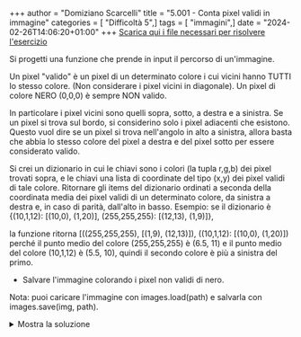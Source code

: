 +++
author = "Domiziano Scarcelli"
title = "5.001 - Conta pixel validi in immagine"
categories = [ "Difficoltà 5",]
tags = [ "immagini",]
date = "2024-02-26T14:06:20+01:00"
+++
[Scarica qui i file necessari per risolvere l'esercizio](/exercises_py/it/5_001_pixel_validi.zip)

Si progetti una funzione che prende in input il percorso di un'immagine.

Un pixel "valido" è un pixel di un determinato colore i cui vicini hanno
TUTTI lo stesso colore. (Non considerare i pixel vicini in diagonale).
Un pixel di colore NERO (0,0,0) è sempre NON valido.

In particolare i pixel vicini sono quelli sopra, sotto, a destra e a
sinistra.  Se un pixel si trova sul bordo, si considerino solo i pixel
adiacenti che esistono. Questo vuol dire se un pixel si trova nell'angolo in
alto a sinistra, allora basta che abbia lo stesso colore del pixel a destra
e del pixel sotto per essere considerato valido.

Si crei un dizionario in cui le chiavi sono i colori (la tupla r,g,b) dei
pixel trovati sopra, e le chiavi una lista di coordinate del tipo (x,y) dei
pixel validi di tale colore.  Ritornare gli items del dizionario ordinati a
seconda della coordinata media dei pixel validi di un determinato colore, da
sinistra a destra e, in caso di parità, dall'alto in basso.  Esempio: se il
dizionario è {(10,1,12): [(10,0), (1,20)], (255,255,255): [(12,13), (1,9)]},

la funzione ritorna [((255,255,255), [(1,9), (12,13)]), ((10,1,12): [(10,0),
(1,20)]) perché il punto medio del colore (255,255,255) è (6.5, 11) e il punto medio
del colore (10,1,12) è (5.5, 10), quindi il secondo colore è più a sinistra
del primo.


- Salvare l'immagine colorando i pixel non validi di nero.

Nota: puoi caricare l'immagine con images.load(path) e salvarla con images.save(img, path).

<details>
<summary>Mostra la soluzione</summary>

```python
def pixel_validi(path_immagine, save_path):
    img = images.load(path_immagine)
    dizionario = {}
    valid_coords = []
    BLACK = (0, 0, 0)
    for y in range(len(img)):
        for x in range(len(img[0])):
            if img[y][x] != BLACK:
                color = img[y][x]
                neighbours = get_neighbours(img, x, y)
                for neighbour in neighbours:
                    xn, yn = neighbour
                    if img[yn][xn] != color:
                        break
                else:
                    valid_coords.append((x, y))
                    valid_coords.extend(neighbours)
                    if color not in dizionario:
                        dizionario[color] = [(x, y)]
                    else:
                        dizionario[color].append((x, y))

    items_ord = sorted(dizionario.items(), key=lambda x: (sum(
        [i[0] for i in x[1]])/len(x[1]), sum([i[1] for i in x[1]])/len(x[1])))

    for y in range(len(img)):
        for x in range(len(img[0])):
            if (x, y) not in valid_coords:
                img[y][x] = (0, 0, 0)
    images.save(img, save_path)

    return items_ord
```

</details>

